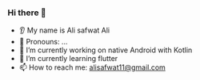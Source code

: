### Hi there 👋
* 👂 My name is Ali safwat Ali
* 👩 Pronouns: ...
* 🔭 I’m currently working on native Android with Kotlin
* 🌱 I’m currently learning flutter 
* 📫 How to reach me: alisafwat11@gmail.com
